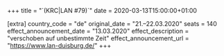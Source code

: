 +++
title = "`(KRC|LAN #79)´"
date = 2020-03-13T15:00:00+01:00

[extra]
country_code = "de"
original_date = "21.–22.03.2020"
seats = 140
effect_announcement_date = "13.03.2020"
effect_description = "verschoben auf unbestimmte Zeit"
effect_announcement_url = "https://www.lan-duisburg.de/"
+++

